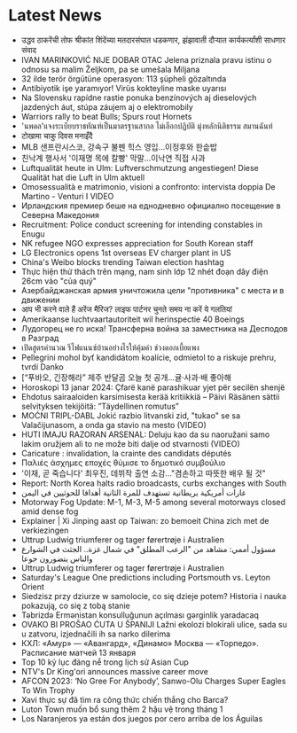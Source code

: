 # Latest News
-  उद्धव ठाकरेंची तोफ श्रीकांत शिंदेंच्या मतदारसंघात धडकणार, झंझावाती दौऱ्यात कार्यकर्त्यांशी साधणार संवाद
-  IVAN MARINKOVIĆ NIJE DOBAR OTAC Jelena priznala pravu istinu o odnosu sa malim Željkom, pa se umešala Miljana
-  32 ilde terör örgütüne operasyon: 113 şüpheli gözaltında
-  Antibiyotik işe yaramıyor! Virüs kokteyline maske uyarısı
-  Na Slovensku rapídne rastie ponuka benzínových aj dieselových jazdených áut, stúpa záujem aj o elektromobily
-  Warriors rally to beat Bulls; Spurs rout Hornets
-  'นพดล'แจงระเบียบราชทัณฑ์เป็นมาตรฐานสากล ไม่เลือกปฏิบัติ มุ่งหลักนิติธรรม สมานฉันท์
-  टोखामा चाकु दिवस मनाइँदै
-  MLB 샌프란시스코, 강속구 불펜 힉스 영입…이정후와 한솥밥
-  친낙계 행사서 '이재명 목에 칼빵' 막말…이낙연 직접 사과
-  Luftqualität heute in Ulm: Luftverschmutzung angestiegen! Diese Qualität hat die Luft in Ulm aktuell
-  Omosessualità e matrimonio, visioni a confronto: intervista doppia De Martino - Venturi I VIDEO
-  Ирландския премиер беше на еднодневно официално посещение в Северна Македония
-  Recruitment: Police conduct screening for intending constables in Enugu
-  NK refugee NGO expresses appreciation for South Korean staff
-  LG Electronics opens 1st overseas EV charger plant in US
-  China's Weibo blocks trending Taiwan election hashtag
-  Thực hiện thử thách trên mạng, nam sinh lớp 12 nhét đoạn dây điện 26cm vào "của quý"
-  Азербайджанская армия уничтожила цели "противника" с места и в движении
-  आप भी करने वाले हैं अरेंज मैरिज? लाइफ पार्टनर चुनते समय ना करें ये गलतियां
-  Amerikaanse luchtvaartautoriteit wil herinspectie 40 Boeings
-  Лудогорец не го иска! Трансферна война за заместника на Десподов в Разград
-  เปิดสูตรคำนวณ รีไฟแนนซ์บ้านอย่างไรให้คุ้มค่า ช่วงดอกเบี้ยแพง
-  Pellegrini mohol byť kandidátom koalície, odmietol to a riskuje prehru, tvrdí Danko
-  [“푸바오, 긴장해라” 제주 반달곰 오늘 첫 공개…귤·사과·배 좋아해
-  Horoskopi 13 janar 2024: Çfarë kanë parashikuar yjet për secilën shenjë
-  Ehdotus sairaaloiden karsimisesta kerää kritiikkiä – Päivi Räsänen sättii selvityksen tekijöitä: ”Täydellinen romutus”
-  MOĆNI TRIPL-DABL Jokić razbio litvanski zid, &quot;tukao&quot; se sa Valačijunasom, a onda ga stavio na mesto (VIDEO)
-  HUTI IMAJU RAZORAN ARSENAL: Deluju kao da su naoružani samo lakim oružjem ali to ne može biti dalje od stvarnosti (VIDEO)
-  Caricature : invalidation, la crainte des candidats députés
-  Παλιές άσχημες εποχές θύμισε το δημοτικό συμβούλιο
-  '이재, 곧 죽습니다' 최우진, 데뷔작 출연 소감…"겸손하고 따뜻한 배우 될 것"
-  Report: North Korea halts radio broadcasts, curbs exchanges with South
-  غارات أمريكية بريطانية تستهدف للمرة الثانية أهدافا للحوثيين في اليمن
-  Motorway Fog Update: M-1, M-3, M-5 among several motorways closed amid dense fog
-  Explainer | Xi Jinping aast op Taiwan: zo bemoeit China zich met de verkiezingen
-  Uttrup Ludwig triumferer og tager førertrøje i Australien
-  مسؤول أممي: مشاهد من "الرعب المطلق" في شمال غزة.. الجثث في الشوارع والناس يتضورون جوعا
-  Uttrup Ludwig triumferer og tager førertrøje i Australien
-  Saturday's League One predictions including Portsmouth vs. Leyton Orient
-  Siedzisz przy dziurze w samolocie, co się dzieje potem? Historia i nauka pokazują, co się z tobą stanie
-  Təbrizdə Ermənistan konsulluğunun açılması gərginlik yaradacaq
-  OVAKO BI PROŠAO ĆUTA U ŠPANIJI Lažni ekolozi blokirali ulice, sada su u zatvoru, izjednačili ih sa narko dilerima
-  КХЛ: «Амур» — «Авангард», «Динамо» Москва — «Торпедо». Расписание матчей 13 января
-  Top 10 kỷ lục đáng nể trong lịch sử Asian Cup
-  NTV's Dr King'ori announces massive career move
-  AFCON 2023: ‘No Gree For Anybody’, Sanwo-Olu Charges Super Eagles To Win Trophy
-  Xavi thực sự đã tìm ra công thức chiến thắng cho Barca?
-  Luton Town muốn bổ sung thêm 2 hậu vệ trong tháng 1
-  Los Naranjeros ya están dos juegos por cero arriba de los Águilas

